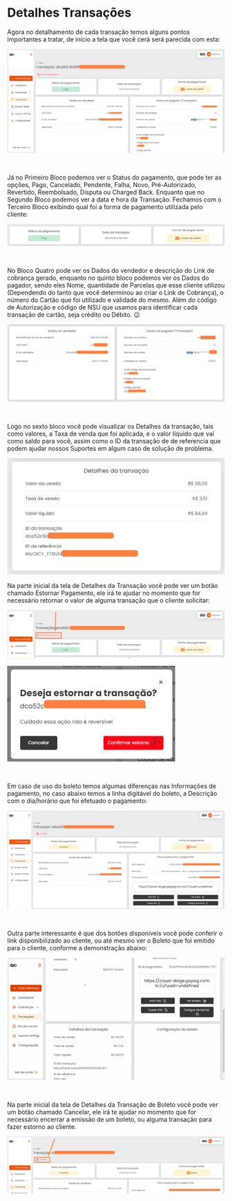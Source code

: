# Detalhes Transações

<p>Agora no detalhamento de cada transação temos alguns pontos importantes a tratar, de início a tela que você cerá será parecida com esta:</p>

![transacoes_menu_detalhe_transacao](/assets/prints/transacoes_menu_detalhe_transacao.png)

<br>

<p>Já no Primeiro Bloco podemos ver o Status do pagamento, que pode ter as opções, Pago, Cancelado, Pendente, Falha, Novo, Pré-Autorizado, Revertido, Reembolsado, Disputa ou Charged Back. Enquanto que no Segundo Bloco podemos ver a data e hora da Transação. Fechamos com o Terceiro Bloco exibindo qual foi a forma de pagamento utilizada pelo cliente: </p>

![transacoes_menu_detalhe_transacao_blocos_1_2_3](/assets/prints/transacoes_menu_detalhe_transacao_bloco_123.png)

<br>

<p>No Bloco Quatro pode ver os Dados do vendedor e descrição do Link de cobrança gerado, enquanto no quinto bloco podemos ver os Dados do pagador, sendo eles Nome, quantidade de Parcelas que esse cliente utilizou (Dependendo do tanto que você determinou ao criar o Link de Cobrança), o número do Cartão que foi utilizado e validade do mesmo. Além do código de Autorização e código de NSU que usamos para identificar cada transação de cartão, seja crédito ou Débito. 😉</p>

![transacoes_menu_detalhe_transacao_blocos_4_5](/assets/prints/transacoes_menu_detalhe_transacao_bloco_4_e_5.png)

<br>

<p>Logo no sexto bloco você pode visualizar os Detalhes da transação, tais como valores, a Taxa de venda que foi aplicada, e o valor líquido que vai como saldo para você, assim como o ID da transação de de referencia que podem ajudar nossos Suportes em algum caso de solução de problema.</p>

![transacoes_menu_detalhe_transacao_bloco_6](/assets/prints/transacoes_menu_detalhe_transacao_bloco_6.png)

<p>Na parte inicial da tela de Detalhes da Transação você pode ver um botão chamado Estornar Pagamento, ele irá te ajudar no momento que for necessário retornar o valor de alguma transação que o cliente solicitar:</p>

![transacoes_menu_detalhe_transacao_botao_estorno](/assets/prints/transacoes_menu_detalhe_transacao_btn_estorno.png)

![transacoes_menu_detalhe_transacao_botao_estorno_popup](/assets/prints/transacoes_menu_detalhe_transacao_btn_estorno_1.png)

<br>

<p>Em caso de uso do boleto temos algumas diferenças nas Informações de pagamento, no caso abaixo temos a linha digitável do boleto, a Descrição com o dia/horário que foi efetuado o pagamento:</p>

![transacoes_menu_detalhe_transacao_boleto](/assets/prints/transacoes_menu_detalhe_transacao_boleto.png)

<br>

<p>Outra parte interessante é que dos botões disponiveis você pode conferir o link disponibilizado ao cliente, ou até mesmo ver o Boleto que foi emitido para o cliente, conforme a demonstração abaixo:</p>

![transacoes_menu_detalhe_transacao_boleto_1](/assets/prints/transacoes_menu_detalhe_transacao_boleto_1.gif)

<br>

<p>Na parte inicial da tela de Detalhes da Transação de Boleto você pode ver um botão chamado Cancelar, ele irá te ajudar no momento que for necessário encerrar a emissão de um boleto, ou alguma transação para fazer estorno ao cliente.</p>

![transacoes_menu_detalhe_transacao_boleto_2](/assets/prints/transacoes_menu_detalhe_transacao_boleto_2.png)